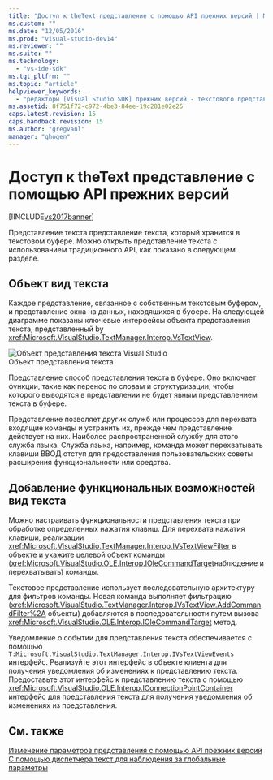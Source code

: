 ```yaml
---
title: "Доступ к theText представление с помощью API прежних версий | Microsoft Docs"
ms.custom: ""
ms.date: "12/05/2016"
ms.prod: "visual-studio-dev14"
ms.reviewer: ""
ms.suite: ""
ms.technology: 
  - "vs-ide-sdk"
ms.tgt_pltfrm: ""
ms.topic: "article"
helpviewer_keywords: 
  - "редакторы [Visual Studio SDK] прежних версий - текстового представления."
ms.assetid: 8f751f72-c972-4be3-84ee-19c281e02e25
caps.latest.revision: 15
caps.handback.revision: 15
ms.author: "gregvanl"
manager: "ghogen"
---
```

# Доступ к theText представление с помощью API прежних версий
[!INCLUDE[vs2017banner](../code-quality/includes/vs2017banner.md)]

Представление текста представление текста, который хранится в текстовом буфере.  Можно открыть представление текста с использованием традиционного API, как показано в следующем разделе.  
  
## Объект вид текста  
 Каждое представление, связанное с собственным текстовым буфером, и представление окна на данных, находящихся в буфере.  На следующей диаграмме показаны ключевые интерфейсы объекта представления текста, представленный by <xref:Microsoft.VisualStudio.TextManager.Interop.VsTextView>.  
  
 ![Объект представления текста Visual Studio](../extensibility/media/vstextview.png "vstextview")  
Объект представления текста  
  
 Представление способ представления текста в буфере.  Оно включает функции, такие как перенос по словам и структуризации, чтобы которого выводятся в представлении не будет явным представлением текста в буфере.  
  
 Представление позволяет других служб или процессов для перехвата входящие команды и устранить их, прежде чем представление действует на них.  Наиболее распространенной службу для этого служба языка.  Служба языка, например, команда может перехватывать клавиши ВВОД отступ для предоставления пользовательских советы расширения функциональности или средства.  
  
## Добавление функциональных возможностей вид текста  
 Можно настраивать функциональности представления текста при обработке определенных нажатия клавиш.  Для перехвата нажатия клавиши, реализации <xref:Microsoft.VisualStudio.TextManager.Interop.IVsTextViewFilter> в объекте и укажите целевой объект команды \(<xref:Microsoft.VisualStudio.OLE.Interop.IOleCommandTarget>наблюдение и перехватывать\) команды.  
  
 Текстовое представление использует последовательную архитектуру для фильтров команды.  Новая команда выполняет фильтрацию \(<xref:Microsoft.VisualStudio.TextManager.Interop.IVsTextView.AddCommandFilter%2A> объекты\) добавляются в последовательности путем вызова <xref:Microsoft.VisualStudio.OLE.Interop.IOleCommandTarget> метод.  
  
 Уведомление о событии для представления текста обеспечивается с помощью `T:Microsoft.VisualStudio.TextManager.Interop.IVsTextViewEvents` интерфейс.  Реализуйте этот интерфейс в объекте клиента для получения уведомления об изменениях к представлению текста.  Предоставьте этот интерфейс к представлению текста с помощью <xref:Microsoft.VisualStudio.OLE.Interop.IConnectionPointContainer> интерфейс для представления текста для получения уведомления об изменениях из представления.  
  
## См. также  
 [Изменение параметров представления с помощью API прежних версий](../extensibility/changing-view-settings-by-using-the-legacy-api.md)   
 [С помощью диспетчера текст для наблюдения за глобальные параметры](../extensibility/using-the-text-manager-to-monitor-global-settings.md)